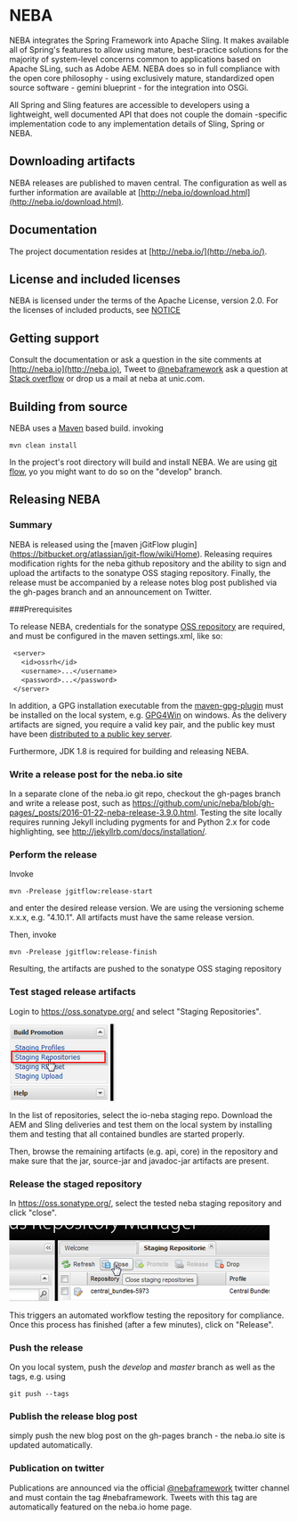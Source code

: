 NEBA
====

NEBA integrates the Spring Framework into Apache Sling. It makes available all of Spring's features to allow using mature, best-practice solutions for the majority of system-level concerns common to applications based on Apache SLing, such as Adobe AEM. NEBA does so in full compliance with the open core philosophy - using exclusively mature, standardized open source software - gemini blueprint - for the integration into OSGi.

All Spring and Sling features are accessible to developers using a lightweight, well documented API that does not couple the domain -specific implementation code to any implementation details of Sling, Spring or NEBA.

Downloading artifacts
----------------------
NEBA releases are published to maven central. The configuration as well as further information are available at [http://neba.io/download.html](http://neba.io/download.html).

Documentation
--------------------
The project documentation resides at [http://neba.io/](http://neba.io/).

License and included licenses
--------------------
NEBA is licensed under the terms of the Apache License, version 2.0. For the licenses of included products,
see [NOTICE](NOTICE.txt)

Getting support
--------------------
Consult the documentation or ask a question in the site comments at [http://neba.io](http://neba.io), Tweet to [@nebaframework](https://www.twitter.com/nebaframework) ask a question at [Stack overflow](http://stackoverflow.com/) or drop us a mail at neba at unic.com.

Building from source
--------------------
NEBA uses a [Maven](http://maven.apache.org/) based build. invoking

    mvn clean install
    
In the project's root directory will build and install NEBA. We are using [git flow](http://nvie.com/posts/a-successful-git-branching-model/),
yo you might want to do so on the "develop" branch.

Releasing NEBA
--------------------

### Summary
NEBA is released using the [maven jGitFlow plugin] (https://bitbucket.org/atlassian/jgit-flow/wiki/Home). Releasing requires modification rights for the neba github repository and the ability to sign and upload the artifacts to the sonatype OSS staging repository. Finally, the release must be accompanied by a release notes blog post published via the gh-pages branch and an announcement on Twitter. 

###Prerequisites

To release NEBA, credentials for the sonatype [OSS repository](https://oss.sonatype.org/content/repositories/) are required, and must be configured in the maven settings.xml, like so:

````
 <server>
   <id>ossrh</id>
   <username>...</username>
   <password>...</password>
 </server>
````


In addition, a GPG installation executable from the [maven-gpg-plugin](https://maven.apache.org/plugins/maven-gpg-plugin/) must be installed on the local system, e.g. [GPG4Win](https://www.gpg4win.org/) on windows. As the delivery artifacts are signed, you require a valid key pair, and the public key must have been [distributed to a public key server](https://www.gnupg.org/gph/en/manual/x457.html).
 
Furthermore, JDK 1.8 is required for building and releasing NEBA.
 
### Write a release post for the neba.io site
In a separate clone of the neba.io git repo, checkout the gh-pages branch and write a release post, such as https://github.com/unic/neba/blob/gh-pages/_posts/2016-01-22-neba-release-3.9.0.html. Testing the site locally requires running Jekyll including pygments for and Python 2.x for code highlighting, see http://jekyllrb.com/docs/installation/.

### Perform the release
Invoke

    mvn -Prelease jgitflow:release-start
 
and enter the desired release version. We are using the versioning scheme x.x.x, e.g. "4.10.1". All artifacts must have the same release version.

Then, invoke

    mvn -Prelease jgitflow:release-finish

Resulting, the artifacts are pushed to the sonatype OSS staging repository

### Test staged release artifacts

Login to https://oss.sonatype.org/ and select "Staging Repositories". 

![](README/repository.png)


In the list of repositories, select the io-neba staging repo. Download the AEM and Sling deliveries and test them on the local system by installing them and testing that
all contained bundles are started properly.

Then, browse the remaining artifacts (e.g. api, core) in the repository and make sure that the jar, source-jar and javadoc-jar artifacts are present.

### Release the staged repository
In https://oss.sonatype.org/, select the tested neba staging repository and click "close".

![](README/close-repository.png)

 
This triggers an automated workflow testing the repository for compliance. Once this process has finished (after a few minutes), click on "Release".

### Push the release
On you local system, push the *develop* and *master* branch as well as the tags, e.g. using

    git push --tags
    
### Publish the release blog post
simply push the new blog post on the gh-pages branch - the neba.io site is updated automatically. 

### Publication on twitter
Publications are announced via the official [@nebaframework](https://twitter.com/nebaframework) twitter channel and must contain the tag #nebaframework. Tweets with this tag are automatically featured on the neba.io home page.
    